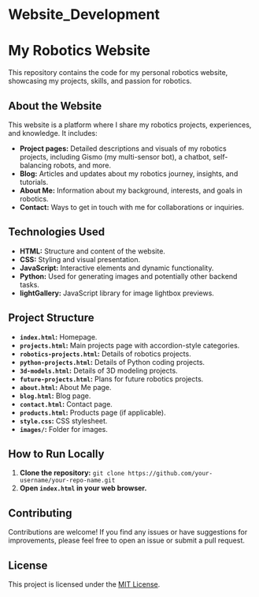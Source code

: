 # Website_Development

# My Robotics Website

This repository contains the code for my personal robotics website, showcasing my projects, skills, and passion for robotics.

## About the Website

This website is a platform where I share my robotics projects, experiences, and knowledge. It includes:

* **Project pages:** Detailed descriptions and visuals of my robotics projects, including Gismo (my multi-sensor bot), a chatbot, self-balancing robots, and more.
* **Blog:** Articles and updates about my robotics journey, insights, and tutorials.
* **About Me:** Information about my background, interests, and goals in robotics.
* **Contact:** Ways to get in touch with me for collaborations or inquiries.

## Technologies Used

* **HTML:**  Structure and content of the website.
* **CSS:** Styling and visual presentation.
* **JavaScript:** Interactive elements and dynamic functionality.
* **Python:**  Used for generating images and potentially other backend tasks.
* **lightGallery:** JavaScript library for image lightbox previews.

## Project Structure

* **`index.html`:** Homepage.
* **`projects.html`:** Main projects page with accordion-style categories.
* **`robotics-projects.html`:**  Details of robotics projects.
* **`python-projects.html`:** Details of Python coding projects.
* **`3d-models.html`:**  Details of 3D modeling projects.
* **`future-projects.html`:**  Plans for future robotics projects.
* **`about.html`:** About Me page.
* **`blog.html`:** Blog page.
* **`contact.html`:** Contact page.
* **`products.html`:** Products page (if applicable).
* **`style.css`:**  CSS stylesheet.
* **`images/`:** Folder for images.

## How to Run Locally

1. **Clone the repository:** `git clone https://github.com/your-username/your-repo-name.git`
2. **Open `index.html` in your web browser.**

## Contributing

Contributions are welcome! If you find any issues or have suggestions for improvements, please feel free to open an issue or submit a pull request.

## License

This project is licensed under the [MIT License](LICENSE).
